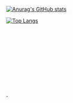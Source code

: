 [![Anurag's GitHub stats](https://github-readme-stats.vercel.app/api?username=raquel-rodriguess&include_all_comits=true&hide=contribs,prs&count_private=true&show_icons=true&theme=radical)](https://github.com/raquel-rodriguess/github-readme-stats#gh-dark-mode-only)



[![Top Langs](https://github-readme-stats.vercel.app/api/top-langs/?username=raquel-rodriguess&layout=compact&theme=radical&include_all_comits=true)](https://github.com/raquel-rodriguess/github-readme-stats)

<div>
  <a href="https://github.com/raquel-rodriguess">
 <img height="180m" src:"https://github-readme-stats.vercel.app/api?username=raquel-rodriguess&hide=contribs,prs&count_private=true&show_icons=true&theme=radical)"/>
 <img height="180m":"https://github-readme-stats.vercel.app/api/top-langs/?username=raquel-rodriguess&layout=compact"/>
</div>
